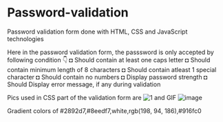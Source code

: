 # Password-validation
Password validation form done with HTML, CSS and JavaScript technologies

Here in the password validation form, the passsword is only accepted by following condition 👇
  ◘ Should contain at least one caps letter
	◘ Should contain minimum length of 8 characters 
	◘ Should contain atleast 1 special character
	◘ Should contain no numbers
  ◘ Display password strength
  ◘ Should Display error message, if any during validation


Pics used in CSS part of the validation form are
![1](https://user-images.githubusercontent.com/80317188/173223722-dc37d1ce-0aa7-4bf7-a5b2-9aa0f88f88cd.png)
and GIF
![image](https://user-images.githubusercontent.com/80317188/173223821-df643df5-fc87-42f3-9482-e158a0a6bfff.png)


Gradient colors of #2892d7,#8eedf7,white,rgb(198, 94, 186),#916fc0

